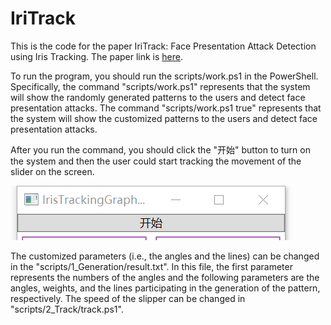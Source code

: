 # IriTrack
This is the code for the paper IriTrack: Face Presentation Attack Detection using Iris Tracking. The paper link is [here](https://dl.acm.org/doi/abs/10.1145/3463515).

To run the program, you should run the scripts/work.ps1 in the PowerShell. Specifically, the command "scripts/work.ps1" represents that the system will show the randomly generated patterns to the users and detect face presentation attacks. The command "scripts/work.ps1 true" represents that the system will show the customized patterns to the users and detect face presentation attacks. 

After you run the command, you should click the "开始" button to turn on the system and then the user could start tracking the movement of the slider on the screen. 

![image](https://github.com/Elsawei123/IriTrack/blob/main/IMG/IMG.png)

The customized parameters (i.e., the angles and the lines) can be changed in the "scripts/1_Generation/result.txt". In this file, the first parameter represents the numbers of the angles and the following parameters are the angles, weights, and the lines participating in the generation of the pattern, respectively. The speed of the slipper can be changed in "scripts/2_Track/track.ps1".
